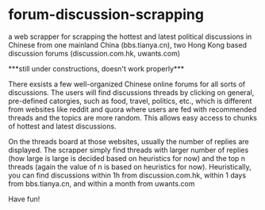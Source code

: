 # forum-discussion-scrapping

a web scrapper for scrapping the hottest and latest political discussions in Chinese from one mainland China (bbs.tianya.cn), two Hong Kong based discussion forums (discussion.com.hk, uwants.com)

\*\*\*still under constructions, doesn't work properly\*\*\*

There exsists a few well-organized Chinese online forums for all sorts of discussions. The users will find discussions threads by clicking on general, pre-defined catorgies, such as food, travel, politics, etc., which is different from websites like reddit and quora where users are fed with recommended threads and the topics are more random. This allows easy access to chunks of hottest and latest discussions.

On the threads board at those websites, usually the number of replies are displayed. The scrapper simply find threads with larger number of replies (how large is large is decided based on heuristics for now) and the top n threads (again the value of n is based on heuristics for now). Heuristically, you can find discussions within 1h from discussion.com.hk, within 1 days from bbs.tianya.cn, and within a month from uwants.com

Have fun!